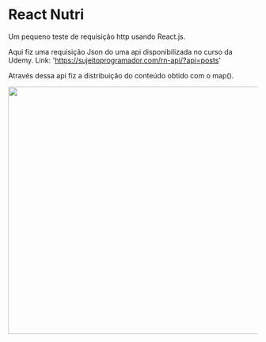 # React Nutri

Um pequeno teste de requisição http usando React.js.

Aqui fiz uma requisição Json do uma api disponibilizada no curso da Udemy. Link: 'https://sujeitoprogramador.com/rn-api/?api=posts'

Através dessa api fiz a distribuição do conteúdo obtido com o map().

<img src="https://s6.gifyu.com/images/React-Nutri.gif" width="900" height="500"/>
